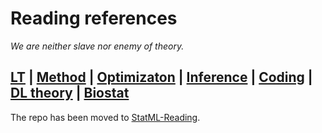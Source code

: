 # Reading references

*We are neither slave nor enemy of theory.*

[LT](learning_theory.md) | [Method](methodology.md) | [Optimizaton](optimization.md) | [Inference](inference.md) | [Coding](coding.md) | [DL theory](deep_learning.md) | [Biostat](biostat.md)
--------

The repo has been moved to [StatML-Reading](https://github.com/StatML-Reading/awesome-statml).
